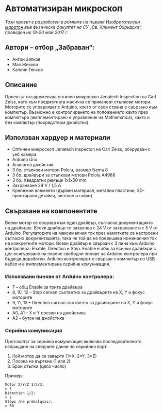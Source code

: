 # Автоматизиран микроскоп

_Този проект е разработен в рамките на първия [Изобретателски маратон](https://sites.google.com/view/izobretatelski-maraton/) във физически факултет на СУ „Св. Климент Охридски“, проведен на 18-20 май 2017 г._

## Автори – отбор „Забраван“:
* Антон Зяпков
* Мая Жекова
* Калоян Генков

## Описание
Проектът осъвременява оптичен микроскоп Jenatech Inspection на Carl Zeiss, като към предметната масичка се прикачват стъпкови мотори. Моторите се управляват с Arduino, което от своя страна е свързано към компютър. Възможно е контролирането на положението както през компютъра (имплементирано е управление на Mathematica), както и без компютър (посредством джойстик).

## Използван хардуер и материали
* Оптичен микроскоп Jenatech Inspecton на Carl Zeiss, оборудван с уеб камера
* Arduino Uno
* Аналогов джойстик
* 3 бр. стъпкови мотори Pololu, размер Nema 8
* 3 бр. драйвъри за стъпкови мотори Pololu A4988
* 3 бр. Квадратни ремъци 1x1x50 mm
* Захранване 24 V / 1,5 A
* Крепежни елементи (дървен материал, метални пластини, 3D-принтирани детайли, винтове и гайки)

## Свързване на компонентите
Всеки мотор се свързва към един драйвър, съгласно документацията на драйвъра. Всеки драйвър се захранва с 24 V от захранване и с 5 V от Arduino. Регулаторите на максималния ток през намотките са настроени съгласно документацията, така че той да не превишава номиналния ток на конкретните мотори.
Всеки драйвър е свързан с 3 пина към Arduino контролера: Enable, Direction и Step. Enable е общ за всички драйвъри с цел осигуряване на повече свободни пинове на Arduino контролера при бъдещи доработки.
Arduino контролерът е свързан с компютър по USB кабел и е имплементирана серийна комуникация.
### Използвани пинове от Arduino контролера:
* 7 – общ Enable за трите драйвъра
* 8, 10, 12 – Step сигнал съответно за драйвърите на X, Y и фокус моторите
* 9, 11, 13 – Direction сигнал съответно за драйвърите на X, Y и фокус моторите
* A0, A1 - X и Y посоки на джойстика
* А2 – бутон на джойстика
### Серийна комуникация
Протоколът за серийна комуникация включва последователното изпращане на следните данни по серийния порт:
1.  Кой мотор да се завърти (1=X, 2=Y, 3=Z)
2.  Посока на въртене (1 или 2)
3.  Брой стъпки (цяло число)

Пример: 

```
Motor X/Y/Z 1/2/3: 
> 1
Direction 1/2: 
> 2
Steps /ne prekalqvai/: 
> 50
```
